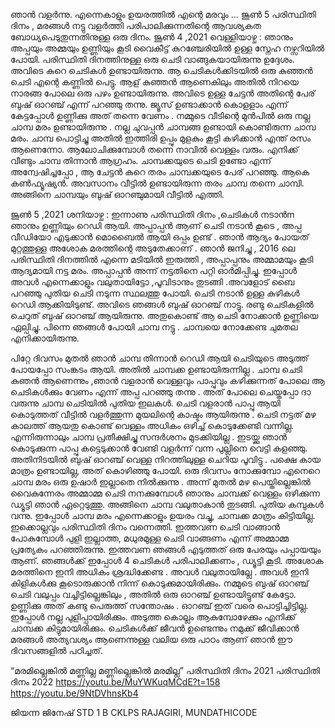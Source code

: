 ഞാന്‍ വളര്‍ന്നു. 
എന്നെകാളും ഉയരത്തില്‍ എന്റെ മരവും ...
ജൂണ്‍ 5 പരിസ്ഥിതി ദിനം , മരങ്ങള്‍ നട്ടു വളര്‍ത്തി പരിപാലിക്കുന്നതിന്റെ ആവശ്യകത ബോധ്യപെടുതുന്നതിനുള്ള ഒരു ദിനം. 
ജൂൺ 4 ,2021 വെള്ളിയാഴ്ച : ഞാനും അപ്പയും അമ്മയും ഉണ്ണിയും കൂടി വൈകീട്ട് കുറഞ്ചേരിയിൽ ഉള്ള സ്നേഹ നഴ്സറിയിൽ പോയി. പരിസ്ഥിതി ദിനത്തിനുള്ള ഒരു ചെടി വാങ്ങുകയായിരുന്നു ഉദ്ദേശം. അവിടെ കുറെ ചെടികൾ ഉണ്ടായിരുന്നു. ആ ചെടികൾക്കിടയിൽ ഒരു കുഞ്ഞൻ ചെടി എന്റെ കണ്ണിൽ പെട്ടു. ആള് കുഞ്ഞൻ ആണെകിലും അതിൽ നിറയെ നാരങ്ങ പോലെ ഒരു പഴം ഉണ്ടായിരുന്നു. അവിടെ ഉള്ള ചേട്ടൻ അതിന്റെ പേര് ബുഷ് ഓറഞ്ച് എന്ന് പറഞ്ഞു തന്നു. ജ്യൂസ് ഉണ്ടാക്കാൻ കൊളളാം എന്ന് കേട്ടപ്പോൾ ഉണ്ണിക്കു അത് തന്നെ വേണം . നമ്മുടെ വീടിന്റെ മുൻപിൽ ഒരു നല്ല ചാമ്പ മരം ഉണ്ടായിരുന്നു . നല്ല ചുവപ്പൻ ചാമ്പങ്ങ ഉണ്ടായി കൊണ്ടിരുന്ന ചാമ്പ മരം. ചാമ്പ പൊട്ടിച്ചു അതിൽ ഇത്തിരി ഉപ്പും മുളകും കൂട്ടി കഴിക്കാൻ എന്ത് രസം ആണെന്നോ. ആലോചിക്കുമ്പോൾ തന്നെ നാവിൽ വെള്ളം വരും. എനിക്ക് വീണ്ടും ചാമ്പ തിന്നാൻ ആഗ്രഹം. ചാമ്പക്കയുടെ ചെടി ഉണ്ടോ എന്ന് അന്വേഷിച്ചപ്പോ , ആ ചേട്ടൻ കുറെ തരം ചാമ്പക്കയുടെ പേര് പറഞ്ഞു. ആകെ കൺഫ്യൂഷ്യൻ. അവസാനം വീട്ടിൽ ഉണ്ടായിരുന്ന തരം ചാമ്പ തന്നെ ചാമ്പി. അങ്ങിനെ ചാമ്പയും ബുഷ് ഓറഞ്ചുമായി വീട്ടിൽ എത്തി.

ജൂൺ 5 ,2021 ശനിയാഴ്ച : ഇന്നാണു പരിസ്ഥിതി ദിനം ,ചെടികൾ നടാൻm ഞാനും ഉണ്ണിയും  റെഡി  ആയി. അപ്പാപ്പൻ ആണ് ചെടി നടാൻ കൂടെ , അപ്പ വീഡിയോ എടുക്കാൻ മൊബൈൽ ആയി ഒപ്പം ഉണ്ട് . ഞാന്‍ ആദ്യം പോയത് മുറ്റത്തുള്ള അശോക മരത്തിന്റെ അടുതേക്കാണ് . ഞാൻ ജനിച്ചു , 2016 ലെ പരിസ്ഥിതി ദിനത്തിൽ  എന്നെ മടിയിൽ ഇരുത്തി , അപ്പാപ്പനും അമ്മാമയും കൂടി ആദ്യമായി നട്ട മരം. അപ്പാപ്പൻ അന്ന് നട്ടതിനെ പറ്റി ഓർമിപ്പിച്ചു. ഇപ്പോൾ അവൾ എന്നെക്കാളും വലുതായിട്ടോ ,പൂവിടാനും തുടങ്ങി .അവളോട് ബൈ പറഞ്ഞു പുതിയ ചെടി നടുന്ന സ്ഥലത്തു പോയി. ചെടി നടാൻ ഉള്ള കുഴികൾ റെഡി ആക്കിയിടുണ്ട്. അവിടെ ഞങ്ങൾ ബുഷ് ഓറഞ്ച് നാട്ടു. രണ്ടു ചെടികളിൽ ചെറുത് ബുഷ് ഓറഞ്ച് ആയിരുന്നു. അതുകൊണ്ട് ആ ചെടി നോക്കാൻ ഉണ്ണിയെ ഏല്പിച്ചു. പിന്നെ ഞങ്ങൾ പോയി ചാമ്പ നട്ടു . ചാമ്പയെ നോക്കേണ്ട ചുമതല എനിക്കായിരുന്നു.
 

പിറ്റേ ദിവസം മുതൽ ഞാൻ ചാമ്പ തിന്നാൻ റെഡി ആയി ചെടിയുടെ അടുത്ത് പോയപ്പോ സംങ്കടം ആയി.  അതില്‍ ചാമ്പക്ക ഉണ്ടായിരുന്നില്ല . ചാമ്പ ചെടി കുഞന്‍ ആണെന്നും ,ഞാൻ വളരാൻ വെള്ളവും പാപ്പുവും കഴിക്കുന്നത് പോലെ ആ ചെടികൾക്കും വേണം എന്ന് അപ്പ പറഞ്ഞു തന്നു . അത് പോലെ ചെയ്തപ്പോ ദാ വരുന്നു ചാമ്പ ചെടിയിൽ പുതിയ ഇലകൾ. ചെടി വളരാന്‍ പാപ്പു ആയി കൊടുത്തത് വീട്ടില്‍ വളര്‍ത്തുന്ന മുയലിന്റെ കാഷ്ടം ആയിരുന്നു . ചെടി നട്ടത് മഴ കാലത്ത് ആയതു കൊണ്ട് വെള്ളം അധികം ഒഴിച്ച് കൊടുക്കേണ്ടി വന്നില്ല. എന്നിരുന്നാലും ചാമ്പ പ്രതീക്ഷിച്ചു സന്ദര്‍ശനം മുടക്കിയില്ല . ഇടയ്ക്കു ഞാന്‍ കൊടുക്കുന്ന പാപ്പു കട്ടെടുക്കാന്‍ വേണ്ടി വളര്‍ന്ന് വന്ന പുല്ലിനെ വെട്ടി കളഞ്ഞു. അതിനിടയില്‍ ബുഷ്‌ ഓറഞ്ച്  വെള്ള നിറത്തിലുള്ള ചെറിയ പൂവിട്ടു . പക്ഷെ കായ മാത്രം  ഉണ്ടായില്ല, അത് കൊഴിഞ്ഞു പോയി. ഒരു ദിവസം നോക്കുമ്പോ എനെറെ ചാമ്പ മരം ഒരു ഉഷാര്‍ ഇല്ലാതെ നില്‍ക്കുന്നു . അന്ന് മുതല്‍ മഴ പെയ്തില്ലെങ്കില്‍ വൈകുന്നേരം അമ്മാമ്മ ചെടി നനക്കുമ്പോള്‍ ഞാനും ചാമ്പക്ക് വെള്ളം ഒഴിക്കുന്ന ഡ്യൂട്ടി ഞാന്‍ ഏറ്റെടുത്തു. അങ്ങിനെ ചാമ്പ വലുതാകാന്‍ തുടങ്ങി. പുതിയ കമ്പുകള്‍ വന്നു. 
ഇപ്പോൾ ചാമ്പ മരം എന്നെക്കാളും ഉയരം വച്ചു, ചാമ്പക്ക മാത്രം കിട്ടിയില്ല. ഇക്കൊല്ലവും പരിസ്ഥിതി ദിനം വന്നെത്തി. ഇത്തവണ ചെടി വാങ്ങാൻ പോകുമ്പോൾ പുളി  ഇല്ലാത്ത, മധുരമുള്ള  ചെടി വാങ്ങണം എന്ന് അമ്മാമ്മ പ്രത്യേകം പറഞ്ഞിരുന്നു.  ഇത്തവണ ഞങ്ങൾ  എടുത്തത് ഒരു പേരയും പപ്പായയും ആണ്. ഞങ്ങൾക്ക് ഇപ്പോൾ 4 ചെടികൾ പരിപാലിക്കണം , ഡ്യൂട്ടി കൂടി. അശോക മരത്തിനെ ഇനി അധികം ശ്രദ്ധിക്കേണ്ട . അവൾ വലുതായില്ലേ . അവൾ ഇനി കിളികൾക്കു കൂടൊരുക്കാൻ നിന്ന് കൊടുക്കുമായിരിക്കും. നമ്മുടെ ബുഷ് ഓറഞ്ച് ചെടി വലുപ്പം വച്ചിട്ടില്ലെങ്കിലും , അതില്‍ ഒരു ഓറഞ്ച് ഉണ്ടായിട്ടുണ്ട് കേട്ടോ. ഉണ്ണിക്കു അത് കണ്ടു പെരുത്ത്  സന്തോഷം . ഓറഞ്ച് ഇത് വരെ പൊട്ടിച്ചിട്ടില്ല. ഇപ്പോൾ നല്ല പുളിപ്പായിരിക്കും. അടുത്ത കൊല്ലം ആകുമ്പോഴേക്കും എനിക്ക് ചാമ്പക്ക കിട്ടുമായിരിക്കും. ചെടികൾക്ക് ജീവൻ ഉണ്ടെന്നും നമുക്ക് ജീവിക്കാന്‍ മരങ്ങള്‍ അത്യവശ്യം ആണെന്നുള്ള  വലിയ ഒരു പാഠം ആണ് ഞാൻ ഈ ദിവസങ്ങളിൽ പഠിച്ചത്.
 
“മരമില്ലെങ്കില്‍ മണ്ണില്ല
മണ്ണില്ലെങ്കില്‍ മരമില്ല”
പരിസ്ഥിതി ദിനം 2021	പരിസ്ഥിതി ദിനം 2022
https://youtu.be/MuYWKuqMCdE?t=158
	https://youtu.be/9NtDVhnsKb4


ജിയന്ന ജിനേഷ് 
STD 1 B
CKLPS RAJAGIRI, MUNDATHICODE 
